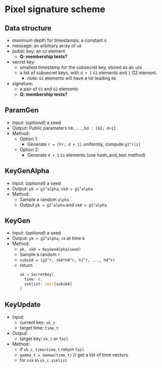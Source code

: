 # Pixel signature scheme

## Data structure
* maximum depth for timestamps: a constant `d`
* message: an arbitrary array of `u8`
* public key: an `G2` element
  * __Q: membership tests?__
* secret key:
  * smallest timestamp for the subsecret key, stored as an `u64`
  * a list of subsecret keys, with `d + 1` `G1` elements and `1` G2 element.
    * note: `G1` elements will have a lot leading `0`s
* signature:
  * a pair of `G1` and `G2` elements
  * __Q: membership tests?__


## ParamGen
* Input: (_optional_) a seed
* Output: Public parameters `h0,...,hd : [G1; d+1]`
* Method:
  * Option 1:
    * Generate `r = [Fr; d + 1]` uniformly, compute `g1^r[i]`
  * Option 2:
    * Generate `d + 1` `G1` elements (use hash_and_test method)



## KeyGenAlpha  
* Input: (_optional_) a seed
* Output: `pk = g2^alpha`, `sk0 = g1^alpha`
* Method:
  * Sample a random `alpha`
  * Output `pk = g2^alpha` and `sk0 = g1^alpha`


## KeyGen
* Input: (_optional_) a seed
* Output: `pk = g2^alpha`, `sk` at time `0`
* Method:
  * `pk, sk0 = KeyGenAlpha(seed)`
  * Sample a random `r`
  * `subsk0 = (g2^r, sk0*h0^r, h1^r, ..., hd^r)`
  * return
      ```rust
      sk = SecretKey{
        time: 0,
        ssklist: vec![subsk0]
      }
      ```

## KeyUpdate
* Input:
  * current key: `sk_c`
  * target time: `time_t`
* Output:
  * target key: `sk_t` or `fail`
* Method:
  * if `sk_c.time>time_t` return `fail`
  * `gamma_t = Gamma(time_t)` //  get a list of time vectors
  * for `ssk` in  `sk_c.ssklist`
